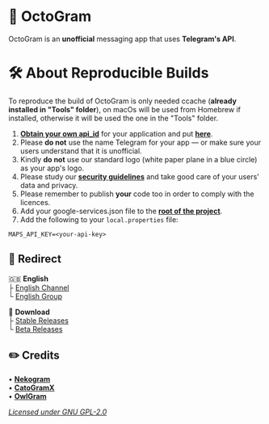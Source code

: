 # 🐙 **OctoGram**
OctoGram is an **unofficial** messaging app that uses **Telegram's API**.

# 🛠 About Reproducible Builds
To reproduce the build of OctoGram is only needed ccache (**already installed in "Tools" folder**), on macOs
will be used from Homebrew if installed, otherwise it will be used the one in the "Tools" folder.

1. [**Obtain your own api_id**](https://core.telegram.org/api/obtaining_api_id) for your application and put [**here**](https://github.com/OctoGramApp/OctoGram/blob/master/TMessagesProj/src/main/java/org/telegram/messenger/BuildVars.java).
2. Please **do not** use the name Telegram for your app — or make sure your users understand that it is unofficial.
3. Kindly **do not** use our standard logo (white paper plane in a blue circle) as your app's logo.
4. Please study our [**security guidelines**](https://core.telegram.org/mtproto/security_guidelines) and take good care of your users' data and privacy.
5. Please remember to publish **your** code too in order to comply with the licences.
6. Add your google-services.json file to the [**root of the project**](https://github.com/OctoGramApp/OctoGram/tree/master/TMessagesProj_App).
7. Add the following to your `local.properties` file:
```
MAPS_API_KEY=<your-api-key>
```

## 🔗 Redirect
🇬🇧 **English**  
├ [English Channel](<https://telegram.dog/OctoGramApp>)  
└ [English Group](<http://telegram.dog/OctoGramChat>)

🔗 **Download**  
├ [Stable Releases](<https://telegram.dog/OctoGramApks>)  
└ [Beta Releases](<https://telegram.dog/OctoGramBeta>)

## ✏️ Credits
• [**Nekogram**](<https://gitlab.com/Nekogram/Nekogram>)  
• [**CatoGramX**](<https://github.com/CatogramX/CatogramX>)  
• [**OwlGram**](<http://github.com/OwlGramDev/OwlGram>)

[*Licensed under GNU GPL-2.0*](<https://github.com/OctoGramApp/OctoGram/blob/master/LICENSE>)

